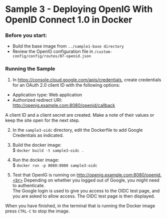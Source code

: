 # Sample 3 - Deploying OpenIG With OpenID Connect 1.0 in Docker

### Before you start:
* Build the base image from `../sample1-base directory`
* Review the OpenIG configuration file in `/custom-config/config/routes/07-openid.json`

### Running the Sample
1. In https://console.cloud.google.com/apis/credentials, create credentials for an OAuth 2.0 client ID with the following options:
  * Application type: Web application
  * Authorized redirect URI: http://openig.example.com:8080/openid/callback

  A client ID and a client secret are created. Make a note of their values or keep the site open for the next step.

2. In the `sample3-oidc` directory, edit the Dockerfile to add Google Credentials as indicated.

3. Build the docker image:<br>
$ `docker build -t sample3-oidc .`

4. Run the docker image:<br>
$ `docker run -p 8080:8080 sample3-oidc`

5. Test that OpenIG is running on http://openig.example.com:8080/openid.<br>
  Depending on whether you logged out of Google, you might need to authenticate.<br>
  The Google login is used to give you access to the OIDC test page, and you are asked to allow access. The OIDC test page is then displayed.

When you have finished, in the terminal that is running the Docker image press `CTRL-C` to stop the image.

